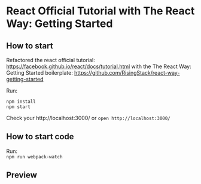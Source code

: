 # React Official Tutorial with The React Way: Getting Started

## How to start
Refactored the react official tutorial: https://facebook.github.io/react/docs/tutorial.html with the The React Way: Getting Started boilerplate: https://github.com/RisingStack/react-way-getting-started

Run:  
```
npm install
npm start
```

Check your http://localhost:3000/ or  `open http://localhost:3000/`

## How to start code

Run:  
`npm run webpack-watch`

## Preview
